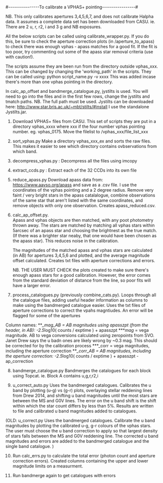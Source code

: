 #----------------To calibrate a VPHAS+ pointing-----------------#



NB. This only calibrates apertures 3,4,5,6,7, and does not calibrate Halpha data. It assumes a complete data set has been downloaded from CASU. ie. There are 2 u, r, r2, i and 3 g and NB exposures. 

All the below scripts can be called using calibrate_wrapper.py. If you do this, be sure to check the aperture correction plots  (in /aperture_to_apass) to check there was enough vphas - apass matches for a good fit. If the fit is too poor, try commenting out some of the apass star removal criteria (use with caution!).

The scripts assume they are been run from the directory outside vphas_xxx. This can be changed by changing the 'working_path' in the scripts. They can be called using:
	python script_name.py -v xxxx
This was added incase there's more than one vphas pointing in the directory.


In calc_ap_offset and bandmerge_catalogue.py, jystilts is used. You will need to go into the files and in the first few rows, change the jystilts and tmatch paths. NB. The full path must be used. Jystilts can be downloaded here: 
http://www.star.bris.ac.uk/~mbt/stilts/#install
I use the standalone Jystilts.jar. 



1. Download VPHAS+ files from CASU. This set of scripts they are put in a directory vphas_xxxx  where xxx if the four number vphas pointing number. eg. vphas_0175. Move the filelist to /vphas_xxx/file_list_xxx 

2. sort_vphas.py  Make a directory vphas_xxx_ex and sorts the raw files. This makes it easier to see which directory contains ovbservations from which band. 

3. decompress_vphas.py : Decompress all the files using imcopy

4. extract_ccds.py : Extract each of the 32 CCDs into its own file

5. reduce_apass.py   Download apass data from: https://www.aavso.org/apass  and save as a .csv file.  I use the coordinates of the vphas pointing and a 2 degree radius. Remove very faint / very bright stars in the apass catalalogue, combine observations of the same star that aren't listed with the same coordinates, and remove objects with only one observation. Creates apass_reduced.csv.


6. calc_ap_offset.py.   
	Apass and vphas objects are then matched, with any poot photometry thrown away.  The stars are matched by matching all vphas stars within 5arcsec of an apass star and choosing the brightnest as the true match. (If there was a brighter star neaby, that one would have been chosen as the apass star). This reduces noise in the calibration.  
	
	The magnitudes of the matched apass and vphas stars are calculated (in AB) for apertures 3,4,5,6 and plotted, and the average magnitude offset calculated. Creates txt files with aperture corrections and errors.
	
	NB. THE USER MUST CHECK the plots created to make sure there's enough apass stars for a good calibration. However, the error comes from the standard deviation of distance from the line, so poor fits will have a larger error.
	

7. process_catalogues.py  (previously combine_cats.py).  Loops through all the catalogue files, adding useful header information as columns to make using the bandmerged catalogue easier. Uses the txt files of aperture corrections to correct the vpahs magntiudes. An error will be flagged for some of the apertures 

Column names: ***_mag_AB = AB magnitudes using apasszpt (from the header, in AB):   -2.5*log10( counts / exptime ) + apasszpt
              ***_mag_ = vega magnitude. AB to vega conversions calculated using zeropoints from SVO. Janet Drew says the u badn ones are likely wrong by ~0.3 mag. This should be corrected for by the calibration process
              ***_corr = vega magnitudes, including the aperture correction
              ***_corr_AB = AB magnitudes, including the aperture correction:  -2.5*log10( counts / exptime ) + apasszpt - ap_correction


8. bandmerge_catalogue.py  Bandmerges the catalogues for each block using Topcat. ie. Block A contains u,g,r,r2,i 

9. u_correct_auto.py  Uses the bandmerged catalogues. Calibrates the u band by plotting (u-g) vs (g-r) plots, overlaying stellar reddening lines from Drew 2014, and shifting u band magnitudes until the most stars are between the MS and G0V lines.
The error on the u band shift is the shift within which the star count differs by less than 5%.
Results are written to file and calibrated u band magnitudes added to catalogues.

(OLD: u_correct.py   Uses the bandmerged catalogues. Calibrate the u band magnitudes by plotting the calibrated u-g, g-r colours of the vphas stars. The user must choose the u band correction to apply so that largest density of stars falls between the MS and G0V reddening line. The corrected u band magnitudes and errors are added to the bandmerged catalogue and the single band catalogue. )


10. Run calc_errs.py to calculate the total error (photon count and aperture correction errors). Created columns containing the upper and lower magnitude limits on a measurment.


11. Run bandmerge again to get catalogues with errors
